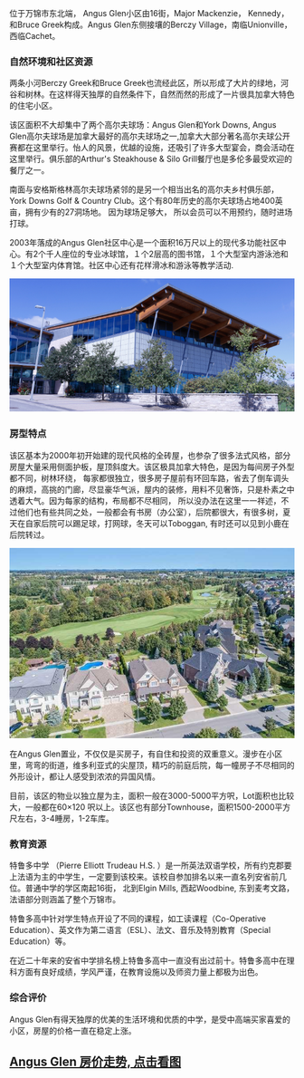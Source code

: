 位于万锦市东北端， Angus Glen小区由16街，Major Mackenzie， Kennedy，和Bruce Greek构成。Angus Glen东侧接壤的Berczy Village，南临Unionville，西临Cachet。

### 自然环境和社区资源

两条小河Berczy Greek和Bruce Greek也流经此区，所以形成了大片的绿地，河谷和树林。在这样得天独厚的自然条件下，自然而然的形成了一片很具加拿大特色的住宅小区。

该区面积不大却集中了两个高尔夫球场：Angus Glen和York Downs, Angus Glen高尔夫球场是加拿大最好的高尔夫球场之一,加拿大大部分著名高尔夫球公开赛都在这里举行。怡人的风景，优越的设施，还吸引了许多大型宴会，商会活动在这里举行。俱乐部的Arthur's Steakhouse & Silo Grill餐厅也是多伦多最受欢迎的餐厅之一。

南面与安格斯格林高尔夫球场紧邻的是另一个相当出名的高尔夫乡村俱乐部，York Downs Golf & Country Club。这个有80年历史的高尔夫球场占地400英亩，拥有少有的27洞场地。 因为球场足够大， 所以会员可以不用预约，随时进场打球。

2003年落成的Angus Glen社区中心是一个面积16万尺以上的现代多功能社区中心。有2个千人座位的专业冰球馆，１个2层高的图书馆，１个大型室内游泳池和１个大型室内体育馆。社区中心还有花样滑冰和游泳等教学活动.

![Angus Glen Community Center](../../../assets/images/angus-glen-2.png)

### 房型特点

该区基本为2000年初开始建的现代风格的全砖屋，也参杂了很多法式风格，部分房屋大量采用侧面护板，屋顶斜度大。该区极具加拿大特色，是因为每间房子外型都不同，树林环绕， 每家都很独立，很多房子屋前有环回车路，省去了倒车调头的麻烦，高挑的门廊，尽显豪华气派，屋内的装修，用料不见奢饰，只是朴素之中透着大气。因为每家的结构，布局都不尽相同， 所以没办法在这里一一祥述，不过他们也有些共同之处，一般都会有书房（办公室），后院都很大，有很多树，夏天在自家后院可以踢足球，打网球，冬天可以Toboggan, 有时还可以见到小鹿在后院转过。

![Angus Glen Aria](../../../assets/images/angus-glen-1.jpg)

在Angus Glen置业，不仅仅是买房子，有自住和投资的双重意义。漫步在小区里，弯弯的街道，维多利亚式的尖屋顶，精巧的前庭后院，每一幢房子不尽相同的外形设计，都让人感受到浓浓的异国风情。

目前，该区的物业以独立屋为主，面积一般在3000-5000平方呎，Lot面积也比较大，一般都在60×120 呎以上。该区也有部分Townhouse，面积1500-2000平方尺左右，3-4睡房，1-2车库。

### 教育资源

特鲁多中学 （Pierre Elliott Trudeau H.S. ）是一所英法双语学校，所有约克郡要上法语为主的中学生，一定要到该校来。该校自参加排名以来一直名列安省前几位。普通中学的学区南起16街， 北到Elgin Mills, 西起Woodbine, 东到麦考文路， 法语部分则涵盖了整个万锦市。

特鲁多高中针对学生特点开设了不同的课程，如工读课程（Co-Operative Education）、英文作为第二语言（ESL）、法文、音乐及特別教育（Special Education）等。

在近二十年来的安省中学排名榜上特鲁多高中一直没有出过前十。特鲁多高中在理科方面有良好成绩，学风严谨，在教育设施以及师资力量上都极为出色。

### 综合评价

Angus Glen有得天独厚的优美的生活环境和优质的中学，是受中高端买家喜爱的小区，房屋的价格一直在稳定上涨。

## [Angus Glen 房价走势, 点击看图](https://markham.listing.ca/angus-glen/real-estate-price-history.htm)

